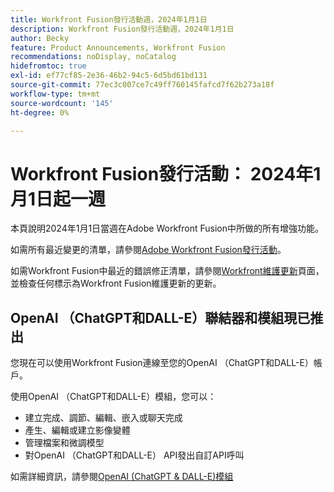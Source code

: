 ```yaml
---
title: Workfront Fusion發行活動週，2024年1月1日
description: Workfront Fusion發行活動週，2024年1月1日
author: Becky
feature: Product Announcements, Workfront Fusion
recommendations: noDisplay, noCatalog
hidefromtoc: true
exl-id: ef77cf85-2e36-46b2-94c5-6d5bd61bd131
source-git-commit: 77ec3c007ce7c49ff760145fafcd7f62b273a18f
workflow-type: tm+mt
source-wordcount: '145'
ht-degree: 0%

---
```


# Workfront Fusion發行活動： 2024年1月1日起一週

本頁說明2024年1月1日當週在Adobe Workfront Fusion中所做的所有增強功能。

如需所有最近變更的清單，請參閱[Adobe Workfront Fusion發行活動](/help/workfront-fusion/fusion-product-releases/fusion-release-activity.md)。

如需Workfront Fusion中最近的錯誤修正清單，請參閱[Workfront維護更新](https://experienceleague.adobe.com/zh-hant/docs/workfront-known-issues/releases/current-updates)頁面，並檢查任何標示為Workfront Fusion維護更新的更新。

## OpenAI （ChatGPT和DALL-E）聯結器和模組現已推出

您現在可以使用Workfront Fusion連線至您的OpenAI （ChatGPT和DALL-E）帳戶。

使用OpenAI （ChatGPT和DALL-E）模組，您可以：

* 建立完成、調節、編輯、嵌入或聊天完成
* 產生、編輯或建立影像變體
* 管理檔案和微調模型
* 對OpenAI （ChatGPT和DALL-E） API發出自訂API呼叫

如需詳細資訊，請參閱[OpenAI (ChatGPT &amp; DALL-E)模組](/help/workfront-fusion/references/apps-and-modules/third-party-connectors/openai-chatgpt-modules.md)
